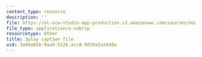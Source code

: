 ```yaml
---
content_type: resource
description: ''
file: https://ol-ocw-studio-app-production.s3.amazonaws.com/courses/mas-s62-cryptocurrency-engineering-and-design-spring-2018/3a04a65b9aad5126acc89d39a2a2440a_U2yAcsj7P_E.vtt
file_type: application/x-subrip
resourcetype: Other
title: 3play caption file
uid: 3a04a65b-9aad-5126-acc8-9d39a2a2440a
---
```

